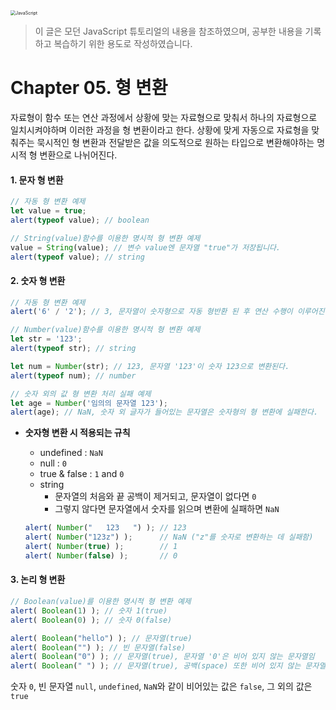 <img src="C:\Users\yeong-hyeon kim\Pictures\깃 블로그 게시용 이미지\JavaScript.png" alt="JavaScript" style="zoom:50%;" />

> 이 글은 모던 JavaScript 튜토리얼의 내용을 참조하였으며, 공부한 내용을 기록하고 복습하기 위한 용도로 작성하였습니다.

# Chapter 05. 형 변환

자료형이 함수 또는 연산 과정에서 상황에 맞는 자료형으로 맞춰서 하나의 자료형으로 일치시켜야하며 이러한 과정을 형 변환이라고 한다. 상황에 맞게 자동으로 자료형을 맞춰주는 묵시적인 형 변환과 전달받은 값을 의도적으로 원하는 타입으로 변환해야하는 명시적 형 변환으로 나뉘어진다.

#### 1. 문자 형 변환

```javascript
// 자동 형 변환 예제
let value = true;
alert(typeof value); // boolean

// String(value)함수를 이용한 명시적 형 변환 예제
value = String(value); // 변수 value엔 문자열 "true"가 저장됩니다.
alert(typeof value); // string
```



#### 2. 숫자 형 변환 

```javascript
// 자동 형 변환 예제
alert('6' / '2'); // 3, 문자열이 숫자형으로 자동 형반환 된 후 연산 수행이 이루어진다.

// Number(value)함수를 이용한 명시적 형 변환 예제
let str = '123';
alert(typeof str); // string

let num = Number(str); // 123, 문자열 '123'이 숫자 123으로 변환된다.
alert(typeof num); // number

// 숫자 외의 값 형 변환 처리 실패 예제
let age = Number('임의의 문자열 123');
alert(age); // NaN, 숫자 외 글자가 들어있는 문자열은 숫자형의 형 변환에 실패한다.

```

- **숫자형 변환 시 적용되는 규칙**

  - undefined : `NaN`
  - null : `0`
  - true & false : `1` and `0`
  - string 
    - 문자열의 처음와 끝 공백이 제거되고, 문자열이 없다면 `0` 
    - 그렇지 않다면 문자열에서 숫자를 읽으며 변환에 실패하면 `NaN` 

  ```javascript
  alert( Number("   123   ") ); // 123
  alert( Number("123z") );      // NaN ("z"를 숫자로 변환하는 데 실패함)
  alert( Number(true) );        // 1
  alert( Number(false) );       // 0
  ```

  

#### 3. 논리 형 변환

```javascript
// Boolean(value)를 이용한 명시적 형 변환 예제
alert( Boolean(1) ); // 숫자 1(true)
alert( Boolean(0) ); // 숫자 0(false)

alert( Boolean("hello") ); // 문자열(true)
alert( Boolean("") ); // 빈 문자열(false)
alert( Boolean("0") ); // 문자열(true), 문자열 '0'은 비어 있지 않는 문자열임
alert( Boolean(" ") ); // 문자열(true), 공백(space) 또한 비어 있지 않는 문자열
```

숫자 `0`, 빈 문자열 `null`, `undefined`, `NaN`와 같이 비어있는 값은 `false`, 그 외의 값은 `true`

